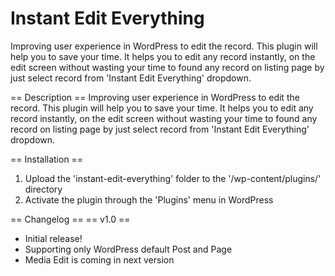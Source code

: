 # Instant Edit Everything

Improving user experience in WordPress to edit the record. This plugin will help you to save your time. It helps you to edit any record instantly, on the edit screen without wasting your time to found any record on listing page by just select record from 'Instant Edit Everything' dropdown.

== Description ==
Improving user experience in WordPress to edit the record. This plugin will help you to save your time. It helps you to edit any record instantly, on the edit screen without wasting your time to found any record on listing page by just select record from 'Instant Edit Everything' dropdown.

== Installation ==
1. Upload the 'instant-edit-everything' folder to the '/wp-content/plugins/' directory
2. Activate the plugin through the 'Plugins' menu in WordPress

== Changelog ==
== v1.0 ==
* Initial release!
* Supporting only WordPress default Post and Page
* Media Edit is coming in next version